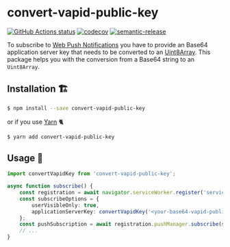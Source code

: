 # convert-vapid-public-key

[![GitHub Actions status](https://github.com/screendriver/convert-vapid-public-key/workflows/CI/badge.svg)](https://github.com/screendriver/convert-vapid-public-key/actions)
[![codecov](https://codecov.io/gh/screendriver/convert-vapid-public-key/branch/main/graph/badge.svg)](https://codecov.io/gh/screendriver/convert-vapid-public-key)
[![semantic-release](https://img.shields.io/badge/%20%20%F0%9F%93%A6%F0%9F%9A%80-semantic--release-e10079.svg)](https://github.com/semantic-release/semantic-release)

To subscribe to [Web Push Notifications](https://developers.google.com/web/fundamentals/push-notifications/) you have to provide an Base64 application server key that needs to be converted to an [Uint8Array](https://developer.mozilla.org/en-US/docs/Web/JavaScript/Reference/Global_Objects/Uint8Array). This package helps you with the conversion from a Base64 string to an `Uint8Array`.

## Installation 🏗

```sh
$ npm install --save convert-vapid-public-key
```

or if you use [Yarn](https://yarnpkg.com) 🐈

```sh
$ yarn add convert-vapid-public-key
```

## Usage 🔨

```ts
import convertVapidKey from 'convert-vapid-public-key';

async function subscribe() {
    const registration = await navigator.serviceWorker.register('service-worker.js');
    const subscribeOptions = {
        userVisibleOnly: true,
        applicationServerKey: convertVapidKey('<your-base64-vapid-public-key>'),
    };
    const pushSubscription = await registration.pushManager.subscribe(subscribeOptions);
    // ...
}
```
